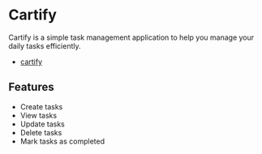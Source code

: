 # Cartify

Cartify is a simple task management application to help you manage your daily tasks efficiently.

- [cartify](https://cartify.salasa.id)

## Features

- Create tasks
- View tasks
- Update tasks
- Delete tasks
- Mark tasks as completed
